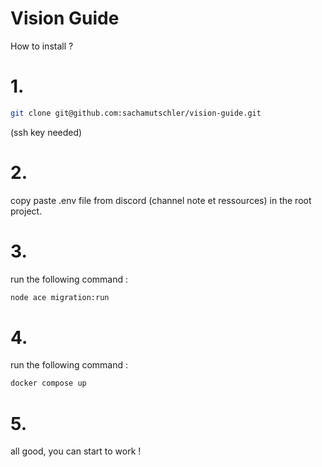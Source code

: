 # Vision Guide

How to install ?

# 1. 

```bash
git clone git@github.com:sachamutschler/vision-guide.git
```
(ssh key needed)

# 2. 

copy paste .env file from discord (channel note et ressources) in the root project.

# 3.

run the following command :

```bash
node ace migration:run
```

# 4.

run the following command : 

```bash
docker compose up
```

# 5. 

all good, you can start to work !

